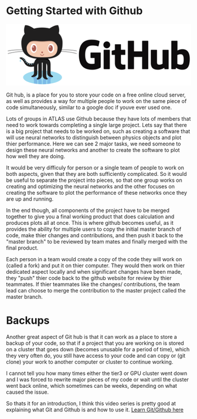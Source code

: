 # Getting Started with Github

![github logo](img/github-logo.png)

Git hub, is a place for you to store your code on a free online cloud server, as well as provides a way for multiple people
to work on the same piece of code simultaneously, similar to a google doc if youve ever used one. 

Lots of groups in ATLAS use Github because they have lots of members that need to work towards completing a single large project. Lets say that there is a big project that needs to be worked on, such as creating a software that will use neural networks to distinguish between physics objects and plot thier performance. Here we can see 2 major tasks, we need someone to design these neural networks and another to create the software to plot how well they are doing.

It would be very difficuly for person or a single team of people to work on both aspects, given that they are both sufficiently complicated. So it would be useful to separate the project into pieces, so that one group works on creating and optimizing the neural networks and the other focuses on creating the software to plot the performance of these networks once they are up and running.

In the end though, all components of the project have to be merged together to give you a final working product that does calculation and produces plots all at once. This is where github becomes useful, as it provides the ability for multiple users to copy the initial master branch of code, make thier changes and contributions, and then push it back to the "master branch" to be reviewed by team mates and finally merged with the final product. 

Each person in a team would create a copy of the code they will work on (called a fork) and put it on thier computer. They would then work on thier dedicated aspect locally and when significant changes have been made, they "push" thier code back to the github website for review by thier teammates. If thier teammates like the changes/ contributions, the team lead can choose to merge the contribution to the master project called the master branch.

Backups
================

Another great aspect of Git hub is that it can work as a place to store a backup of your code, so that if a project that you
are working on is stored on a cluster that goes down (becomes unusable for a period of time), which they very often do, you still have access to your code and can copy or (git clone) your work to another computer or cluster to continue working.

I cannot tell you how many times either the tier3 or GPU cluster went down and I was forced to rewrite major pieces of my code or wait until the cluster went back online, which sometimes can be weeks, depending on what caused the issue.


So thats it for an introduction, I think this video series is pretty good at explaining what Git and Github is 
and how to use it. [Learn Git/Github here](https://www.youtube.com/watch?v=3RjQznt-8kE&list=PL4cUxeGkcC9goXbgTDQ0n_4TBzOO0ocPR)

